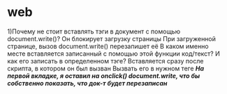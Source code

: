 # web
1)Почему не стоит вставлять тэги в документ с помощью document.write()?
    Он блокирует загрузку страницы
    При загруженной странице, вызов document.write() перезапишет её
  В каком именно месте вставляется записанный с помощью этой функции
  код/текст? И как его записать в определенном тэге?
    Вставляется сразу после скрипта, в котором он был вызван
    Вызвать его в нужном теге 
***На первой вкладке, я оставил на onclick() document.write, что бы собственно показать, что док-т будет перезаписан***

